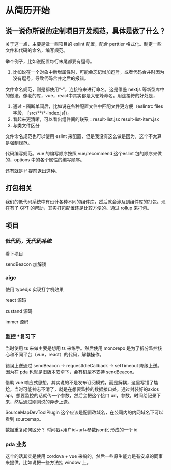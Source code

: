 # 从简历开始

## 说一说你所说的定制项目开发规范，具体是做了什么？

关于这一点，主要是做一些项目的 eslint 配置，配合 perttier 格式化。制定一些文件和代码的命名，编写规范。

举个例子，比如说配置每行末尾都要有逗号。

1. 比如说在一个对象中新增属性时，可能会忘记增加逗号，或者代码合并时因为没有逗号，导致代码合并之后的报错。

文件命名规范，则是都使用“-”，连接符来进行命名，这是借鉴 nextjs 等新型库中的做法。像老的库，vue，react中其实都是大驼峰命名。用连接符的好处是，

1. 通过 - 隔断单词后，比如说在各种配置文件中匹配文件更方便（eslintrc files 字段， [src/**/*-index.js]）。
2. 看起来更清晰，可以看出组件间的联系：result-list.jsx  result-list-item.jsx
3. 与类文件区分

文件命名规范也可以使用 eslint 来配置，但是我没有这么做是因为，这个不太算是强制规范。

代码编写规范。vue 的编写顺序按照 vue/recommend 这个eslint 包的顺序来做的，options 中的各个属性的编写顺序。

还有就是 if 提前退出这种。

## 打包相关

我们的低代码系统中有设计各种不同的组件库，然后就会涉及到组件库的打包。现在有了 GPT 的帮助，其实打包配置还是比较方便的。通过 rollup 来打包。


## 项目

### 低代码，无代码系统

看下项目

sendBeacon 加解锁

### aigc

使用 typedjs 实现打字机效果

react 源码

zustand 源码

immer 源码


### 监控  *复习下

当时使用 ts 来做主要是想用 ts 来练手。然后使用 monorepo 是为了拆分监控核心和不同平台（vue，react）的代码，解耦操作。

错误上送通过 sendBeacon -> requestIdleCallback -> setTimeout 降级上送。因为在 pda 也就是旧版本安卓下，会有机型不支持 sendBeacon。

借助 vue 响应式思想，其实说的不是发布订阅模式，而是解耦，这里写错了尴尬，当时可能神志不清了，就是在想要监控的数据接口处，通过封装好的axios api，想要监控的话就传一个参数，然后会把这个接口 url，参数，时间给记录下来，然后通过刚刚说的异步上送。

SourceMapDevToolPlugin 这个应该是配置改域名，在公司内的内网域名下可以看到 sourcemap。

数据重复如何区分？ 时间戳+用户id+url+参数json化 形成的一个 id


### pda 业务

这个的话其实是使用 cordova  + vue 来搞的，然后一些原生能力是有安卓的同事来提供。比如说把一些方法挂 window 上。


